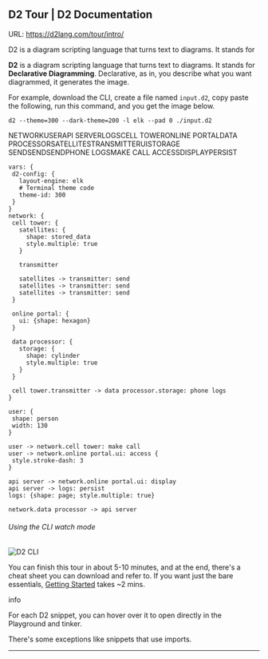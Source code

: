 ## D2 Tour | D2 Documentation

URL: https://d2lang.com/tour/intro/

D2 is a diagram scripting language that turns text to diagrams. It stands for

**D2** is a diagram scripting language that turns text to diagrams. It stands for **Declarative Diagramming**. Declarative, as in, you describe what you want diagrammed, it generates the image.

For example, download the CLI, create a file named `input.d2`, copy paste the following, run this command, and you get the image below.

```
d2 --theme=300 --dark-theme=200 -l elk --pad 0 ./input.d2
```

NETWORKUSERAPI SERVERLOGSCELL TOWERONLINE PORTALDATA PROCESSORSATELLITESTRANSMITTERUISTORAGE SENDSENDSENDPHONE LOGSMAKE CALL ACCESSDISPLAYPERSIST

```
vars: {
 d2-config: {
   layout-engine: elk
   # Terminal theme code
   theme-id: 300
 }
}
network: {
 cell tower: {
   satellites: {
     shape: stored_data
     style.multiple: true
   }

   transmitter

   satellites -> transmitter: send
   satellites -> transmitter: send
   satellites -> transmitter: send
 }

 online portal: {
   ui: {shape: hexagon}
 }

 data processor: {
   storage: {
     shape: cylinder
     style.multiple: true
   }
 }

 cell tower.transmitter -> data processor.storage: phone logs
}

user: {
 shape: person
 width: 130
}

user -> network.cell tower: make call
user -> network.online portal.ui: access {
 style.stroke-dash: 3
}

api server -> network.online portal.ui: display
api server -> logs: persist
logs: {shape: page; style.multiple: true}

network.data processor -> api server
```

###### Using the CLI watch mode[​](#using-the-cli-watch-mode)

![D2 CLI](https://d2lang.com/assets/images/cli-d53efad8a27f22b9520d9cd7dc9658d1.gif)

You can finish this tour in about 5-10 minutes, and at the end, there's a cheat sheet you can download and refer to. If you want just the bare essentials, [Getting Started](https://d2lang.com/tour/hello-world) takes ~2 mins.

info

For each D2 snippet, you can hover over it to open directly in the Playground and tinker.

There's some exceptions like snippets that use imports.

---
